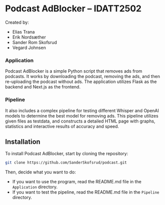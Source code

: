 # Podcast AdBlocker – IDATT2502

Created by:
- Elias Trana
- Erik Nordsæther
- Sander Rom Skofsrud
- Vegard Johnsen

### Application
Podcast AdBlocker is a simple Python script that removes ads from podcasts.
It works by downloading the podcast, removing the ads, and then re-uploading the podcast without ads.
The application utilizes Flask as the backend and Next.js as the frontend. 
### Pipeline
It also includes a complex pipeline
for testing different Whisper and OpenAI models to determine the best model for removing ads. This pipeline utilizes given files as testdata,
and constructs a detailed HTML page with graphs, statistics and interactive results of accuracy and speed. 

## Installation

To install Podcast AdBlocker, start by cloning the repository:

```bash
git clone https://github.com/SanderSkofsrud/podcast.git
```

Then, decide what you want to do:

- If you want to use the program, read the README.md file in the `Application` directory.
- If you want to test the pipeline, read the README.md file in the `Pipeline` directory.




